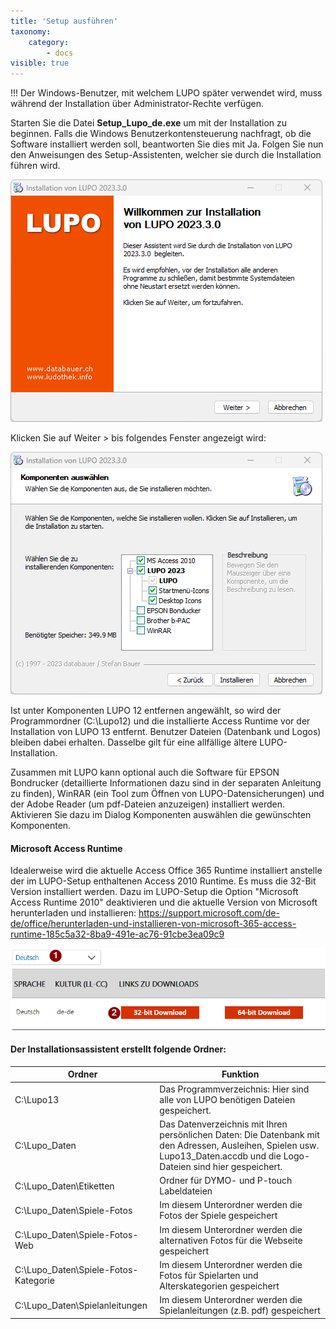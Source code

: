 ```yaml
---
title: 'Setup ausführen'
taxonomy:
    category:
        - docs
visible: true
---
```


!!! Der Windows-Benutzer, mit welchem LUPO später verwendet wird, muss während der Installation über Administrator-Rechte verfügen.

Starten Sie die Datei **Setup_Lupo_de.exe** um mit der Installation zu beginnen. Falls die Windows Benutzerkontensteuerung nachfragt, ob die Software installiert werden soll, beantworten Sie dies mit Ja. Folgen Sie nun den Anweisungen des Setup-Assistenten, welcher sie durch die Installation führen wird.

![Install](../../images/install-welcome.png)

Klicken Sie auf <span class="btn-lupo">Weiter ></span> bis folgendes Fenster angezeigt wird:

![Install](../../images/install-components.png)

Ist unter Komponenten LUPO 12 entfernen angewählt, so wird der Programmordner (C:\\Lupo12) und die installierte Access Runtime vor der Installation von LUPO 13 entfernt. Benutzer Dateien (Datenbank und Logos) bleiben dabei erhalten. Dasselbe gilt für eine allfällige ältere LUPO-Installation.

Zusammen mit LUPO kann optional auch die Software für EPSON Bondrucker (detaillierte Informationen dazu sind in der separaten Anleitung zu finden), WinRAR (ein Tool zum Öffnen von LUPO-Datensicherungen) und der Adobe Reader (um pdf-Dateien anzuzeigen) installiert werden. Aktivieren Sie dazu im Dialog Komponenten auswählen die gewünschten Komponenten.

#### Microsoft Access Runtime
Idealerweise wird die aktuelle Access Office 365 Runtime installiert anstelle der im LUPO-Setup enthaltenen Access 2010 Runtime. Es muss die 32-Bit Version installiert werden.
Dazu im LUPO-Setup die Option "Microsoft Access Runtime 2010" deaktivieren und die aktuelle Version von Microsoft herunterladen und installieren:
https://support.microsoft.com/de-de/office/herunterladen-und-installieren-von-microsoft-365-access-runtime-185c5a32-8ba9-491e-ac76-91cbe3ea09c9

![Install](../../images/download-access-runtime.png)


#### Der Installationsassistent erstellt folgende Ordner:

| Ordner                               | Funktion                                                                                                                                                                      |
|--------------------------------------|-------------------------------------------------------------------------------------------------------------------------------------------------------------------------------|
| C:\Lupo13        | Das Programmverzeichnis: Hier sind alle von LUPO benötigen Dateien gespeichert.                                                                                               |
| C:\Lupo_Daten                        | Das Datenverzeichnis mit Ihren persönlichen Daten: Die Datenbank mit den Adressen, Ausleihen, Spielen usw. Lupo13_Daten.accdb und die Logo-Dateien sind hier gespeichert. |
| C:\Lupo_Daten\Etiketten              | Ordner für DYMO- und P-touch Labeldateien                                                                                                                                     |
| C:\Lupo_Daten\Spiele-Fotos           | Im diesem Unterordner werden die Fotos der Spiele gespeichert                                                                                                                 |
| C:\Lupo_Daten\Spiele-Fotos-Web       | Im diesem Unterordner werden die alternativen Fotos für die Webseite gespeichert                                                                                              |
| C:\Lupo_Daten\Spiele-Fotos-Kategorie | Im diesem Unterordner werden die Fotos für Spielarten und Alterskategorien gespeichert                                                                                        |
| C:\Lupo_Daten\Spielanleitungen       | Im diesem Unterordner werden die Spielanleitungen (z.B. pdf) gespeichert                                                                                                      |



